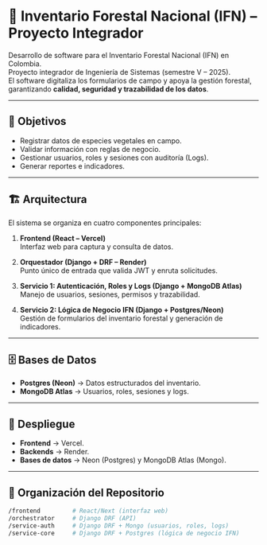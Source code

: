 # 🌱 Inventario Forestal Nacional (IFN) – Proyecto Integrador

Desarrollo de software para el Inventario Forestal Nacional (IFN) en Colombia.  
Proyecto integrador de Ingeniería de Sistemas (semestre V – 2025).  
El software digitaliza los formularios de campo y apoya la gestión forestal, garantizando **calidad, seguridad y trazabilidad de los datos**.

---

## 🎯 Objetivos
- Registrar datos de especies vegetales en campo.
- Validar información con reglas de negocio.
- Gestionar usuarios, roles y sesiones con auditoría (Logs).
- Generar reportes e indicadores.

---

## 🏗️ Arquitectura
El sistema se organiza en cuatro componentes principales:

1. **Frontend (React – Vercel)**  
   Interfaz web para captura y consulta de datos.

2. **Orquestador (Django + DRF – Render)**  
   Punto único de entrada que valida JWT y enruta solicitudes.

3. **Servicio 1: Autenticación, Roles y Logs (Django + MongoDB Atlas)**  
   Manejo de usuarios, sesiones, permisos y trazabilidad.

4. **Servicio 2: Lógica de Negocio IFN (Django + Postgres/Neon)**  
   Gestión de formularios del inventario forestal y generación de indicadores.

---

## 🗄️ Bases de Datos
- **Postgres (Neon)** → Datos estructurados del inventario.  
- **MongoDB Atlas** → Usuarios, roles, sesiones y logs.

---

## 🚀 Despliegue
- **Frontend** → Vercel.  
- **Backends** → Render.  
- **Bases de datos** → Neon (Postgres) y MongoDB Atlas (Mongo).

---

## 📂 Organización del Repositorio
```bash
/frontend         # React/Next (interfaz web)
/orchestrator     # Django DRF (API)
/service-auth     # Django DRF + Mongo (usuarios, roles, logs)
/service-core     # Django DRF + Postgres (lógica de negocio IFN)
